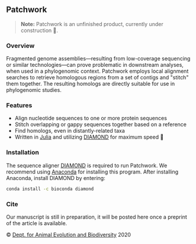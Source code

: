 Patchwork
---------

> **Note:** Patchwork is an unfinished product, currently under construction 🚧.

### Overview

Fragmented genome assemblies—resulting from low-coverage sequencing or similar
technologies—can prove problematic in downstream analyses, when used in a
phylogenomic context. Patchwork employs local alignment searches to retrieve
homologous regions from a set of contigs and "stitch" them together. The
resulting homologs are directly suitable for use in phylogenomic studies.

### Features

* Align nucleotide sequences to one or more protein sequences
* Stitch overlapping or gappy sequences together based on a reference
* Find homologs, even in distantly-related taxa
* Written in [Julia](https://julialang.org/) and utilizing [DIAMOND](https://github.com/bbuchfink/diamond) for maximum speed 🐇

### Installation

The sequence aligner [DIAMOND](https://github.com/bbuchfink/diamond) is required
to run Patchwork. We recommend using
[Anaconda](https://www.anaconda.com/products/individual) for installing this
program. After installing Anaconda, install DIAMOND by entering:

```bash
conda install -c bioconda diamond
```

### Cite

Our manuscript is still in preparation, it will be posted here once a preprint
of the article is available.

© [Dept. for Animal Evolution and Biodiversity](https://www.uni-goettingen.de/en/80149.html) 2020
